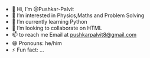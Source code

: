 - 👋 Hi, I’m @Pushkar-Palvit
- 👀 I’m interested in Physics,Maths and Problem Solving
- 🌱 I’m currently learning Python
- 💞️ I’m looking to collaborate on HTML 
- 📫 to reach me Email at pushkarpalvit8@gmail.com
- 😄 Pronouns: he/him
- ⚡ Fun fact: ...

<!---
Pushkar-Palvit/Pushkar-Palvit is a ✨ special ✨ repository because its `README.md` (this file) appears on your GitHub profile.
You can click the Preview link to take a look at your changes.
--->
